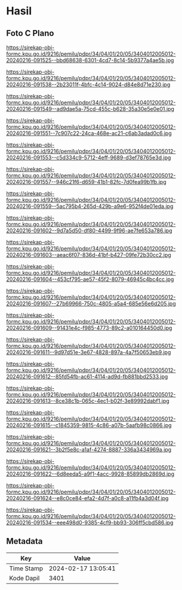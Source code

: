 # Hasil

## Foto C Plano

https://sirekap-obj-formc.kpu.go.id/9216/pemilu/pdpr/34/04/01/20/05/3404012005012-20240216-091525--bbd68638-6301-4cd7-8c14-5b9377a4ae5b.jpg

https://sirekap-obj-formc.kpu.go.id/9216/pemilu/pdpr/34/04/01/20/05/3404012005012-20240216-091538--2b23011f-4bfc-4c14-9024-d84e8d71e230.jpg

https://sirekap-obj-formc.kpu.go.id/9216/pemilu/pdpr/34/04/01/20/05/3404012005012-20240216-091549--ad9dae5a-75cd-455c-b628-35a30e5e0e01.jpg

https://sirekap-obj-formc.kpu.go.id/9216/pemilu/pdpr/34/04/01/20/05/3404012005012-20240216-091551--7c907c22-24ca-468e-ac21-c6ab3adad0c6.jpg

https://sirekap-obj-formc.kpu.go.id/9216/pemilu/pdpr/34/04/01/20/05/3404012005012-20240216-091553--c5d334c9-5712-4eff-9689-d3ef78765e3d.jpg

https://sirekap-obj-formc.kpu.go.id/9216/pemilu/pdpr/34/04/01/20/05/3404012005012-20240216-091557--946c21f6-d659-41b1-82fc-7d0fea99b1fb.jpg

https://sirekap-obj-formc.kpu.go.id/9216/pemilu/pdpr/34/04/01/20/05/3404012005012-20240216-091559--5ac795b4-265d-429b-a9e6-952f4de01eda.jpg

https://sirekap-obj-formc.kpu.go.id/9216/pemilu/pdpr/34/04/01/20/05/3404012005012-20240216-091602--9d7a5d50-df80-4499-9f96-ae7fe653a786.jpg

https://sirekap-obj-formc.kpu.go.id/9216/pemilu/pdpr/34/04/01/20/05/3404012005012-20240216-091603--aeac6f07-836d-41bf-b427-09fe72b30cc2.jpg

https://sirekap-obj-formc.kpu.go.id/9216/pemilu/pdpr/34/04/01/20/05/3404012005012-20240216-091604--453cf795-ae57-45f2-8079-46945c4bc4cc.jpg

https://sirekap-obj-formc.kpu.go.id/9216/pemilu/pdpr/34/04/01/20/05/3404012005012-20240216-091607--27b69966-750c-4805-a5a4-685e56e6d205.jpg

https://sirekap-obj-formc.kpu.go.id/9216/pemilu/pdpr/34/04/01/20/05/3404012005012-20240216-091609--91431e4c-f985-4773-89c2-a010164450d0.jpg

https://sirekap-obj-formc.kpu.go.id/9216/pemilu/pdpr/34/04/01/20/05/3404012005012-20240216-091611--9d97d51e-3e67-4828-897a-4a7f50653eb9.jpg

https://sirekap-obj-formc.kpu.go.id/9216/pemilu/pdpr/34/04/01/20/05/3404012005012-20240216-091612--85fd54fb-ac61-4114-ad9d-fb881bbd2533.jpg

https://sirekap-obj-formc.kpu.go.id/9216/pemilu/pdpr/34/04/01/20/05/3404012005012-20240216-091613--8ce38c1b-065c-4ec1-b02f-3e89992dabf1.jpg

https://sirekap-obj-formc.kpu.go.id/9216/pemilu/pdpr/34/04/01/20/05/3404012005012-20240216-091615--c1845359-9815-4c86-a07b-5aafb98c0866.jpg

https://sirekap-obj-formc.kpu.go.id/9216/pemilu/pdpr/34/04/01/20/05/3404012005012-20240216-091621--3b2f5e8c-a1af-4274-8887-336a3434969a.jpg

https://sirekap-obj-formc.kpu.go.id/9216/pemilu/pdpr/34/04/01/20/05/3404012005012-20240216-091622--6d8eeda5-a9f1-4acc-9928-85899db2869d.jpg

https://sirekap-obj-formc.kpu.go.id/9216/pemilu/pdpr/34/04/01/20/05/3404012005012-20240216-091624--e8c0ce84-efa2-4d7f-a0c8-a11fb4a3d04f.jpg

https://sirekap-obj-formc.kpu.go.id/9216/pemilu/pdpr/34/04/01/20/05/3404012005012-20240216-091534--eee498d0-9385-4cf9-bb93-306ff5cbd586.jpg


## Metadata

| Key        | Value               |
| ---------- | ------------------- |
| Time Stamp | 2024-02-17 13:05:41 |
| Kode Dapil | 3401                |



